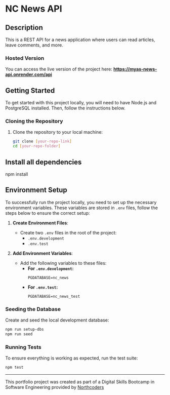 # NC News API

## Description
This is a REST API for a news application where users can read articles, leave comments, and more.  

### Hosted Version

You can access the live version of the project here: **https://myas-news-api.onrender.com/api**

## Getting Started

To get started with this project locally, you will need to have Node.js and PostgreSQL installed. Then, follow the instructions below.

### Cloning the Repository

1. Clone the repository to your local machine:

   ```bash
   git clone [your-repo-link]
   cd [your-repo-folder]

## Install all dependencies

npm install

## Environment Setup

To successfully run the project locally, you need to set up the necessary environment variables. These variables are stored in `.env` files, follow the steps below to ensure the correct setup:

1. **Create Environment Files**: 
   - Create two `.env` files in the root of the project:
     - `.env.development`
     - `.env.test`

2. **Add Environment Variables**:
   - Add the following variables to these files:
     - **For `.env.development`:**
       ```env
       PGDATABASE=nc_news
       ```
     - **For `.env.test`:**
       ```env
       PGDATABASE=nc_news_test
       ```
       
### Seeding the Database

Create and seed the local development database:

```bash
npm run setup-dbs
npm run seed
```
### Running Tests

To ensure everything is working as expected, run the test suite:

```bash
npm test
```
---

This portfolio project was created as part of a Digital Skills Bootcamp in Software Engineering provided by [Northcoders](https://northcoders.com/)
